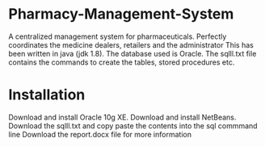# Pharmacy-Management-System
A centralized management system for pharmaceuticals. Perfectly coordinates the medicine dealers, retailers and the administrator
This has been written in java (jdk 1.8). The database used is Oracle.
The sqlll.txt file contains the commands to create the tables, stored procedures etc.
# Installation
Download and install Oracle 10g XE.
Download and install NetBeans.
Download the sqlll.txt and copy paste the contents into the sql commmand line
Download the report.docx file for more information
